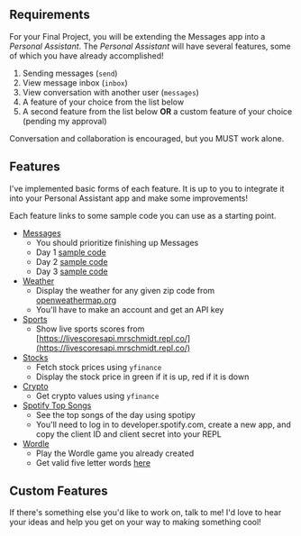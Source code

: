 ## Requirements

For your Final Project, you will be extending the Messages app into a *Personal Assistant*. The *Personal Assistant* will have several features, some of which you have already accomplished!

1. Sending messages (`send`)
2. View message inbox (`inbox`)
3. View conversation with another user (`messages`)
4. A feature of your choice from the list below
5. A second feature from the list below **OR** a custom feature of your choice (pending my approval)

Conversation and collaboration is encouraged, but you MUST work alone. 

## Features

I've implemented basic forms of each feature. It is up to you to integrate it into your Personal Assistant app and make some improvements!

Each feature links to some sample code you can use as a starting point. 
- [Messages](../assets/messages-day11.png)
    - You should prioritize finishing up Messages
    - Day 1 [sample code](../assets/messages-day9.png)
    - Day 2 [sample code](../assets/messages-day10.png)
    - Day 3 [sample code](../assets/messages-day11.png)
- [Weather](../assets/final_project/weather.png)
    - Display the weather for any given zip code from [openweathermap.org](https://openweathermap.org)
    - You'll have to make an account and get an API key
- [Sports](../assets/final_project/sports.png)
    - Show live sports scores from [https://livescoresapi.mrschmidt.repl.co/](https://livescoresapi.mrschmidt.repl.co/)
- [Stocks](../assets/final_project/stocks.png)
    - Fetch stock prices using `yfinance`
    - Display the stock price in green if it is up, red if it is down
- [Crypto](../assets/final_project/crypto.png)
    - Get crypto values using `yfinance` 
- [Spotify Top Songs](../assets/final_project/spotify.png)
    - See the top songs of the day using spotipy
    - You'll need to log in to developer.spotify.com, create a new app, and copy the client ID and client secret into your REPL
- [Wordle](../assets/final_project/wordle.png)
    - Play the Wordle game you already created
    - Get valid five letter words [here](../assets/five_letter_words.txt)

## Custom Features

If there's something else you'd like to work on, talk to me! I'd love to hear your ideas and help you get on your way to making something cool!


